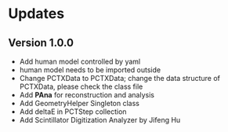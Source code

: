 # Updates

## Version 1.0.0

- Add human model controlled by yaml
- human model needs to be imported outside
- Change PCTXData to PCTXData; change the data structure of PCTXData, please check the class file
- Add **PAna** for reconstruction and analysis
- Add GeometryHelper Singleton class
- Add deltaE in PCTStep collection
- Add Scintillator Digitization Analyzer by Jifeng Hu